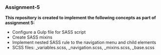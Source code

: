 ### Assignment-5

**This repository is created to implement the following concepts as part of assignment 5:**

* Configure a Gulp file for SASS script
* Create SASS mixins
* Implement nested SASS rule to the navigation menu and child elements
* SCSS files: _variables.scss, _navigation.scss, _mixins.scss, _base.scss